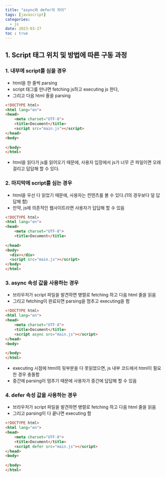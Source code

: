 ```yaml
---
title: "async와 defer의 차이"
tags: [javascript]
categories:
  - js
date: 2023-03-27
toc : true
---
```




## 1. Script 태그 위치 및 방법에 따른 구동 과정
 
### 1. 내부에 script를 심을 경우
- html을 한 줄씩 parsing
- script 태그를 만나면 fetching js하고 executing js 한다,
- 그리고 다음 html 줄을 parsing

```html
<!DOCTYPE html>
<html lang="en">
<head>
    <meta charset="UTF-8">
    <title>Document</title>
    <script src="main.js"></script>
</head>
<body>
    
</body>
</html>
```  
- html을 읽다가 js를 읽어오기 때문에, 사용자 입장에서 js가 너무 큰 파일이면 오래걸리고 답답해 할 수 있다.


### 2. 마지막에 script를 심는 경우
- html을 우선 다 읽었기 때문에, 사용자는 컨텐츠를 볼 수 있다.(1의 경우보다 덜 답답해 함)
- 만약, js에 의존적인 웹사이트라면 사용자가 답답해 할 수 있음
```html
<!DOCTYPE html>
<html lang="en">
<head>
    <meta charset="UTF-8">
    <title>Document</title>
    
</head>
<body>
  <div></div>
  <script src="main.js"></script>
</body>
</html>
```  

### 3. async 속성 값을 사용하는 경우
- 브라우저가 script 파일을 발견하면 병렬로 fetching 하고 다음 html 줄을 읽음
- 그리고 fetching이 완료되면 parsing을 멈추고 executing을 함

```html
<!DOCTYPE html>
<html lang="en">
<head>
    <meta charset="UTF-8">
    <title>Document</title>
    <script async src="main.js"></script>
</head>
<body>
    
</body>
</html>
```  

- executing 시점에 html의 뒷부분을 다 못읽었으면, js 내부 코드에서 html이 필요한 경우 충돌함
- 중간에 parsing이 멈추기 때문에 사용자가 중간에 답답해 할 수 있음


### 4. defer 속성 값을 사용하는 경우
- 브라우저가 script 파일을 발견하면 병렬로 fetching 하고 다음 html 줄을 읽음
- 그리고 parsing이 다 끝나면 executing 함

```html
<!DOCTYPE html>
<html lang="en">
<head>
    <meta charset="UTF-8">
    <title>Document</title>
    <script defer src="main.js"></script>
</head>
<body>
    
</body>
</html>
```  